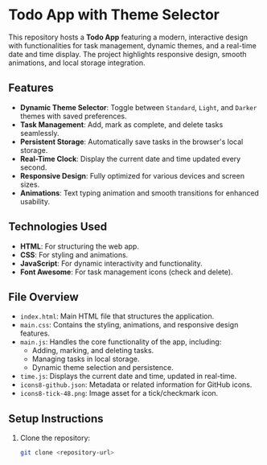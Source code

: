 # Todo App with Theme Selector

This repository hosts a **Todo App** featuring a modern, interactive design with functionalities for task management, dynamic themes, and a real-time date and time display. The project highlights responsive design, smooth animations, and local storage integration.

## Features

- **Dynamic Theme Selector**: Toggle between `Standard`, `Light`, and `Darker` themes with saved preferences.
- **Task Management**: Add, mark as complete, and delete tasks seamlessly.
- **Persistent Storage**: Automatically save tasks in the browser's local storage.
- **Real-Time Clock**: Display the current date and time updated every second.
- **Responsive Design**: Fully optimized for various devices and screen sizes.
- **Animations**: Text typing animation and smooth transitions for enhanced usability.

## Technologies Used

- **HTML**: For structuring the web app.
- **CSS**: For styling and animations.
- **JavaScript**: For dynamic interactivity and functionality.
- **Font Awesome**: For task management icons (check and delete).

## File Overview

- `index.html`: Main HTML file that structures the application.
- `main.css`: Contains the styling, animations, and responsive design features.
- `main.js`: Handles the core functionality of the app, including:
  - Adding, marking, and deleting tasks.
  - Managing tasks in local storage.
  - Dynamic theme selection and persistence.
- `time.js`: Displays the current date and time, updated in real-time.
- `icons8-github.json`: Metadata or related information for GitHub icons.
- `icons8-tick-48.png`: Image asset for a tick/checkmark icon.

## Setup Instructions

1. Clone the repository:
   ```bash
   git clone <repository-url>
